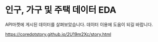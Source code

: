 인구, 가구 및 주택 데이터 EDA
=====

API마켓에 게시된 데이터를 살펴보았습니다. 데이터 이용에 도움이 되길 바랍니다.

<a href='https://coredotstory.github.io/2U19m2Xc/story.html'>https://coredotstory.github.io/2U19m2Xc/story.html</a>